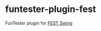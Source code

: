 # funtester-plugin-fest
FunTester plugin for [FEST Swing](https://github.com/alexruiz/fest-swing-1.x)
